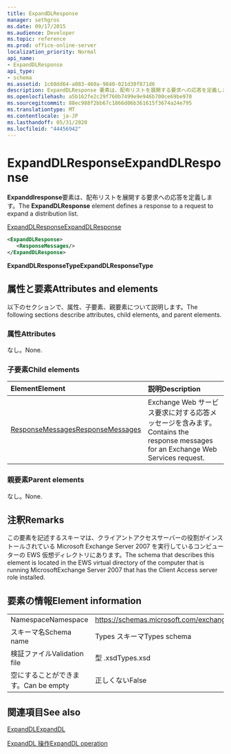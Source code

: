 ```yaml
---
title: ExpandDLResponse
manager: sethgros
ms.date: 09/17/2015
ms.audience: Developer
ms.topic: reference
ms.prod: office-online-server
localization_priority: Normal
api_name:
- ExpandDLResponse
api_type:
- schema
ms.assetid: 1c60dd64-a083-460a-9840-021d30f871d6
description: ExpandDLResponse 要素は、配布リストを展開する要求への応答を定義します。
ms.openlocfilehash: a5b162fe2c29f760b7499e9e946b700ce69be970
ms.sourcegitcommit: 88ec988f2bb67c1866d06b361615f3674a24e795
ms.translationtype: MT
ms.contentlocale: ja-JP
ms.lasthandoff: 05/31/2020
ms.locfileid: "44456942"
---
```

# <a name="expanddlresponse"></a><span data-ttu-id="a23e7-103">ExpandDLResponse</span><span class="sxs-lookup"><span data-stu-id="a23e7-103">ExpandDLResponse</span></span>

<span data-ttu-id="a23e7-104">**Expanddlresponse**要素は、配布リストを展開する要求への応答を定義します。</span><span class="sxs-lookup"><span data-stu-id="a23e7-104">The **ExpandDLResponse** element defines a response to a request to expand a distribution list.</span></span> 
  
[<span data-ttu-id="a23e7-105">ExpandDLResponse</span><span class="sxs-lookup"><span data-stu-id="a23e7-105">ExpandDLResponse</span></span>](expanddlresponse.md)
  
```xml
<ExpandDLResponse>
   <ResponseMessages/>
</ExpandDLResponse>
```

 <span data-ttu-id="a23e7-106">**ExpandDLResponseType**</span><span class="sxs-lookup"><span data-stu-id="a23e7-106">**ExpandDLResponseType**</span></span>
## <a name="attributes-and-elements"></a><span data-ttu-id="a23e7-107">属性と要素</span><span class="sxs-lookup"><span data-stu-id="a23e7-107">Attributes and elements</span></span>

<span data-ttu-id="a23e7-108">以下のセクションで、属性、子要素、親要素について説明します。</span><span class="sxs-lookup"><span data-stu-id="a23e7-108">The following sections describe attributes, child elements, and parent elements.</span></span>
  
### <a name="attributes"></a><span data-ttu-id="a23e7-109">属性</span><span class="sxs-lookup"><span data-stu-id="a23e7-109">Attributes</span></span>

<span data-ttu-id="a23e7-110">なし。</span><span class="sxs-lookup"><span data-stu-id="a23e7-110">None.</span></span>
  
### <a name="child-elements"></a><span data-ttu-id="a23e7-111">子要素</span><span class="sxs-lookup"><span data-stu-id="a23e7-111">Child elements</span></span>

|<span data-ttu-id="a23e7-112">**Element**</span><span class="sxs-lookup"><span data-stu-id="a23e7-112">**Element**</span></span>|<span data-ttu-id="a23e7-113">**説明**</span><span class="sxs-lookup"><span data-stu-id="a23e7-113">**Description**</span></span>|
|:-----|:-----|
|[<span data-ttu-id="a23e7-114">ResponseMessages</span><span class="sxs-lookup"><span data-stu-id="a23e7-114">ResponseMessages</span></span>](responsemessages.md) <br/> |<span data-ttu-id="a23e7-115">Exchange Web サービス要求に対する応答メッセージを含みます。</span><span class="sxs-lookup"><span data-stu-id="a23e7-115">Contains the response messages for an Exchange Web Services request.</span></span>  <br/> |
   
### <a name="parent-elements"></a><span data-ttu-id="a23e7-116">親要素</span><span class="sxs-lookup"><span data-stu-id="a23e7-116">Parent elements</span></span>

<span data-ttu-id="a23e7-117">なし。</span><span class="sxs-lookup"><span data-stu-id="a23e7-117">None.</span></span>
  
## <a name="remarks"></a><span data-ttu-id="a23e7-118">注釈</span><span class="sxs-lookup"><span data-stu-id="a23e7-118">Remarks</span></span>

<span data-ttu-id="a23e7-119">この要素を記述するスキーマは、クライアントアクセスサーバーの役割がインストールされている Microsoft Exchange Server 2007 を実行しているコンピューターの EWS 仮想ディレクトリにあります。</span><span class="sxs-lookup"><span data-stu-id="a23e7-119">The schema that describes this element is located in the EWS virtual directory of the computer that is running MicrosoftExchange Server 2007 that has the Client Access server role installed.</span></span>
  
## <a name="element-information"></a><span data-ttu-id="a23e7-120">要素の情報</span><span class="sxs-lookup"><span data-stu-id="a23e7-120">Element information</span></span>

|||
|:-----|:-----|
|<span data-ttu-id="a23e7-121">Namespace</span><span class="sxs-lookup"><span data-stu-id="a23e7-121">Namespace</span></span>  <br/> |https://schemas.microsoft.com/exchange/services/2006/types  <br/> |
|<span data-ttu-id="a23e7-122">スキーマ名</span><span class="sxs-lookup"><span data-stu-id="a23e7-122">Schema name</span></span>  <br/> |<span data-ttu-id="a23e7-123">Types スキーマ</span><span class="sxs-lookup"><span data-stu-id="a23e7-123">Types schema</span></span>  <br/> |
|<span data-ttu-id="a23e7-124">検証ファイル</span><span class="sxs-lookup"><span data-stu-id="a23e7-124">Validation file</span></span>  <br/> |<span data-ttu-id="a23e7-125">型 .xsd</span><span class="sxs-lookup"><span data-stu-id="a23e7-125">Types.xsd</span></span>  <br/> |
|<span data-ttu-id="a23e7-126">空にすることができます。</span><span class="sxs-lookup"><span data-stu-id="a23e7-126">Can be empty</span></span>  <br/> |<span data-ttu-id="a23e7-127">正しくない</span><span class="sxs-lookup"><span data-stu-id="a23e7-127">False</span></span>  <br/> |
   
## <a name="see-also"></a><span data-ttu-id="a23e7-128">関連項目</span><span class="sxs-lookup"><span data-stu-id="a23e7-128">See also</span></span>



[<span data-ttu-id="a23e7-129">ExpandDL</span><span class="sxs-lookup"><span data-stu-id="a23e7-129">ExpandDL</span></span>](expanddl.md)
  
[<span data-ttu-id="a23e7-130">ExpandDL 操作</span><span class="sxs-lookup"><span data-stu-id="a23e7-130">ExpandDL operation</span></span>](expanddl-operation.md)

